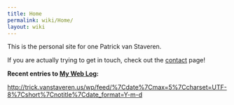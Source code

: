 ```yaml
---
title: Home
permalink: wiki/Home/
layout: wiki
---
```


This is the personal site for one Patrick van Staveren.

If you are actually trying to get in touch, check out the
[contact](/wiki/Contact "wikilink") page!

**Recent entries to [My Web Log](http://trick.vanstaveren.us/wp):**

<rss><http://trick.vanstaveren.us/wp/feed/%7Cdate%7Cmax=5%7Ccharset=UTF-8%7Cshort%7Cnotitle%7Cdate_format=Y-m-d></rss>
